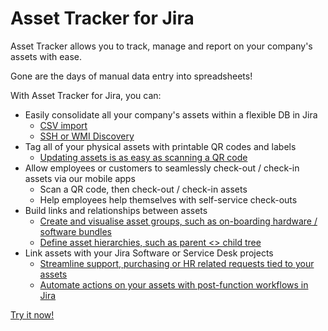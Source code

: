 # Asset Tracker for Jira

Asset Tracker allows you to track, manage and report on your company's assets with ease.

Gone are the days of manual data entry into spreadsheets!

With Asset Tracker for Jira, you can:

* Easily consolidate all your company's assets within a flexible DB in Jira
  * [CSV import](how-to/how-to-import-data-from-external-sources/importing-from-a-csv-file.md)
  * [SSH or WMI Discovery](how-to/how-to-import-data-from-external-sources/importing-from-scanned-computer-equipment/)
* Tag all of your physical assets with printable QR codes and labels
  * [Updating assets is as easy as scanning a QR code](label-scanners.md)
* Allow employees or customers to seamlessly check-out / check-in assets via our mobile apps
  * Scan a QR code, then check-out / check-in assets
  * Help employees help themselves with self-service check-outs
* Build links and relationships between assets
  * [Create and visualise asset groups, such as on-boarding hardware / software bundles](quick-start/creating-links-between-assets.md)
  * [Define asset hierarchies, such as parent &lt;&gt; child tree](quick-start/working-with-folders.md)
* Link assets with your Jira Software or Service Desk projects
  * [Streamline support, purchasing or HR related requests tied to your assets](asset-custom-field/service-desk.md)
  * [Automate actions on your assets with post-function workflows in Jira](how-to/how-to-define-and-execute-pre-packaged-operation-sequences-on-assets/untitled-3.md)

[Try it now!](https://marketplace.atlassian.com/plugins/com.spartez.jira.plugins.ephor-for-jira/server/overview)


